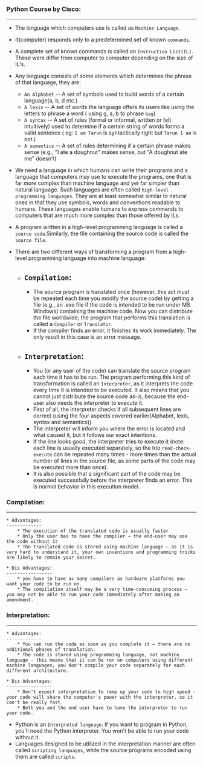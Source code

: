 ### Python Course by Cisco:
---------------------------

* The language which computers use is called as `Machine Language`.
* It(computer) responds only to a predetermined set of known `commands`.
* A complete set of known commands is called an `Instruction List(IL)`. These were differ from computer to computer depending on the size of IL's.
* Any language consists of some elements which determines the phrase of that language, they are:
    *  `An Alphabet` -- A set of symbols used to build words of a certain language(a, b, d etc.)
    *  `A lexis` -- A set of words the language offers its users like using the letters to phrase a word ( using g, a, b to phrase `bag`)
    *  `A syntax` -- A set of rules (formal or informal, written or felt intuitively) used to determine if a certain string of words forms a valid sentence ( eg: `I am Tarun` is syntactically right but `Tarun I am` is not.)
    *  `A semantics` -- A set of rules determining if a certain phrase makes sense (e.g., "I ate a doughnut" makes sense, but "A doughnut ate me" doesn't)

*  We need a language in which humans can write their programs and a language that computers may use to execute the programs, one that is far more complex than machine language and yet far simpler than natural language. Such languages are often called `high-level programming languages`. They are at least somewhat similar to natural ones in that they use symbols, words and conventions readable to humans. These languages enable humans to express commands to computers that are much more complex than those offered by ILs.

*  A program written in a high-level programming language is called a `source code`.Similarly, the file containing the source code is called the `source file`.

*  There are two different ways of transforming a program from a high-level programming language into machine language:
   *  `Compilation`:
      --------------
        *  The source program is translated once (however, this act must be repeated each time you modify the source code) by getting a file (e.g., an .exe file if the code is intended to be run under MS Windows) containing the machine code. Now you can distribute the file worldwide; the program that performs this translation is called a `Compiler` or `Translator`.
        *  If the compiler finds an error, it finishes its work immediately. The only result in this case is an error message.
   *  `Interpretation`:
      -----------------
        *  You (or any user of the code) can translate the source program each time it has to be run. The program performing this kind of transformation is called an `Interpreter`, as it interprets the code every time it is intended to be executed. It also means that you cannot just distribute the source code as-is, because the end-user also needs the interpreter to execute it.
        *  First of all, the interpreter checks if all subsequent lines are correct (using the four aspects covered earlier(Alphabet, lexis, syntax and semantics)).
        *  The interpreter will inform you where the error is located and what caused it, but it follows our exact intentions.
        *  If the line looks good, the interpreter tries to execute it (note: each line is usually executed separately, so the trio `read-check-execute` can be repeated many times - more times than the actual number of lines in the source file, as some parts of the code may be executed more than once).
        *  It is also possible that a significant part of the code may be executed successfully before the interpreter finds an error. This is normal behavior in this execution model.
  

### Compilation:
-----------------
    * Advantages:
    -------------
        * The execution of the translated code is usually faster
        * Only the user has to have the compiler – the end-user may use the code without it
        * The translated code is stored using machine language – as it is very hard to understand it, your own inventions and programming tricks are likely to remain your secret.
 
    * Dis Advantages:
    -----------------
        * you have to have as many compilers as hardware platforms you want your code to be run on.
        * The compilation itself may be a very time-consuming process – you may not be able to run your code immediately after making an amendment.

### Interpretation:
-------------------
    * Advantages:
    -------------
        * You can run the code as soon as you complete it – there are no additional phases of translation.
        * The code is stored using programming language, not machine language - this means that it can be run on computers using different machine languages; you don't compile your code separately for each different architecture.
    
    * Dis Advantages:
    -----------------
        * Don't expect interpretation to ramp up your code to high speed - your code will share the computer's power with the interpreter, so it can't be really fast.
        * Both you and the end user have to have the interpreter to run your code.

* Python is an `Interpreted language`. If you want to program in Python, you'll need the Python interpreter. You won't be able to run your code without it.
* Languages designed to be utilized in the interpretation manner are often called `scripting languages`, while the source programs encoded using them are called `scripts`.
